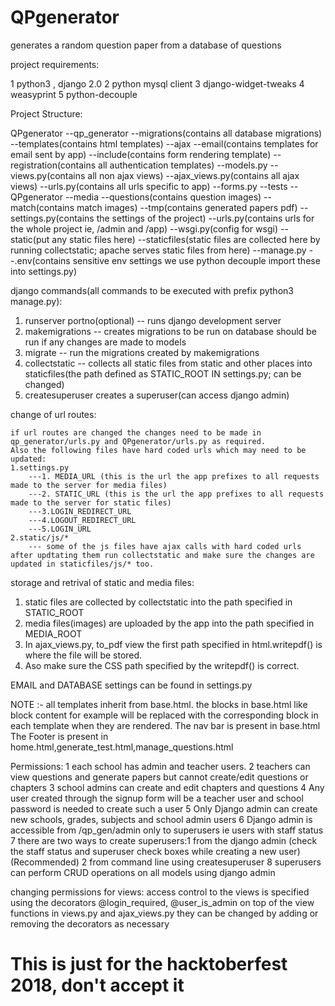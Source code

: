# QPgenerator
generates a random question paper from a database of questions

project requirements:

1 python3 , django 2.0
2 python mysql client
3 django-widget-tweaks
4 weasyprint
5 python-decouple




Project Structure:

QPgenerator
	--qp_generator
		--migrations(contains all database migrations)
		--templates(contains html templates)
			--ajax
			--email(contains templates for email sent by app)
			--include(contains form rendering template)
			--registration(contains all authentication templates)
		--models.py
		--views.py(contains all non ajax views)
		--ajax_views.py(contains all ajax views)
		--urls.py(contains all urls specific to app)
		--forms.py
		--tests
	--QPgenerator
		--media
			--questions(contains question images)
			--match(contains match images)
			--tmp(contains generated papers pdf)
		--settings.py(contains the settings of the project)
		--urls.py(contains urls for the whole project ie, /admin and /app)
		--wsgi.py(config for wsgi)
	--static(put any static files here)
	--staticfiles(static files are collected here by running collectstatic; apache serves static files from here)
	--manage.py
	--.env(contains sensitive env settings we use python decouple import these into settings.py)


django commands(all commands to be executed with prefix python3 manage.py):

1. runserver portno(optional) -- runs django development server
2. makemigrations -- creates migrations to be run on database should be run if any changes are made to models
3. migrate -- run the migrations created by makemigrations
4. collectstatic -- collects all static files from static and other places into staticfiles(the path defined as STATIC_ROOT IN settings.py; can be changed) 
5. createsuperuser creates a superuser(can access django admin)

change of url routes:
	
	if url routes are changed the changes need to be made in qp_generator/urls.py and QPgenerator/urls.py as required.
	Also the following files have hard coded urls which may need to be updated:
	1.settings.py
		---1. MEDIA_URL (this is the url the app prefixes to all requests made to the server for media files)
		---2. STATIC_URL (this is the url the app prefixes to all requests made to the server for static files)
		---3.LOGIN_REDIRECT_URL
		---4.LOGOUT_REDIRECT_URL
		---5.LOGIN_URL
	2.static/js/*
		--- some of the js files have ajax calls with hard coded urls after updtating them run collectstatic and make sure the changes are updated in staticfiles/js/* too.

storage and retrival of static and media files:

1. static files are collected by collectstatic into the path specified in STATIC_ROOT
2. media files(images) are uploaded by the app into the path specified in MEDIA_ROOT
3. In ajax_views.py, to_pdf view the first path specified in html.writepdf() is where the file will be stored.
4. Aso make sure the CSS path specified by the writepdf() is correct.

EMAIL and DATABASE settings can be found in settings.py

NOTE :- all templates inherit from base.html. the blocks in base.html like block content for example will be replaced with the corresponding block in each template when they are rendered.
The nav bar is present in base.html
The Footer is present in home.html,generate_test.html,manage_questions.html

Permissions:
1 each school has admin and teacher users.
2 teachers can view questions and generate papers but cannot create/edit questions or chapters
3 school admins can create and edit chapters and questions
4 Any user created through the signup form will be a teacher user and school password is needed to create such a user
5 Only Django admin can create new schools, grades, subjects and school admin users
6 Django admin is accessible from /qp_gen/admin only to superusers ie users with staff status
7 there are two ways to create superusers:1 from the django admin (check the staff status and superuser check boxes while creating a new user)(Recommended)
										  2 from command line using createsuperuser
8 superusers can perform CRUD operations on all models using django admin


changing permissions for views:
access control to the views is specified using the decorators @login_required, @user_is_admin on top of the view functions in views.py and ajax_views.py they can be changed by adding or removing the decorators as necessary

# This is just for the hacktoberfest 2018, don't accept it #
